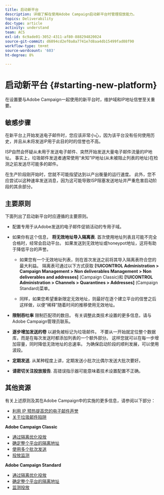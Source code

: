 ```yaml
---
title: 启动新平台
description: 详细了解在使用Adobe Campaign启动新平台时管理投放能力。
topics: Deliverability
doc-type: article
activity: understand
team: ACS
exl-id: 6c9ade01-3052-4311-af80-888294820024
source-git-commit: d6094cd2ef0a8a7741e7d8aa4db15499fad08f90
workflow-type: tm+mt
source-wordcount: '603'
ht-degree: 8%

---
```


# 启动新平台 {#starting-new-platform}

在设置要与Adobe Campaign一起使用的新平台时，维护域和IP地址信誉至关重要。

## 敏感步骤

在新平台上开始发送电子邮件时，您应该非常小心，因为该平台没有任何使用历史，并且从未将发送IP用于此目的时的信誉也不高。

ISP自然会怀疑从未用于发送电子邮件、突然开始发送大量电子邮件流量的IP地址。 事实上，垃圾邮件发送者通常使用“未知”IP地址(从未被阻止列表的地址)在检测之前发送尽可能多的邮件。

在生产阶段刚开始时，您就不可能指望达到以产出衡量的运行速度。 此外，您不应尝试以这种速率发送消息，因为这可能导致ISP阻塞发送地址并严重危害启动阶段的其余部分。

## 主要原则

下面列出了启动新平台时应遵循的主要原则。

* 配置专用于从Adobe发送的电子邮件促销活动的专用子域。

* 如果你有这个信息， **将无效地址导入隔离表**.
首次使用地址列表且可能不完全合格时，经常会启动平台。 如果发送到无效地址或honeypot地址，这将有助于降低平台的声誉。

   * 如果您有一个无效地址列表，则在首次发送之前将其导入隔离表符合您的最大利益。 隔离表可通过以下方式获取 **[!UICONTROL Administration > Campaign Management > Non deliverables Management > Non deliverables and addresses]** (Campaign Classic)和 **[!UICONTROL Administration > Channels > Quarantines > Addresses]** (Campaign Standard)菜单。

   * 同样，如果您希望重新限定无效地址，则最好在逐个建立平台的信誉之后这样做，以便“稀释”随着时间的推移使用无效地址。

* **限制吞吐率** 限制匹配项的数目。 有关调整此类技术设置的更多信息，请与Adobe Campaign管理员联系。

* **逐步增加发送的卷** 以避免被标记为垃圾邮件。 不要从一开始就定位整个数据库，而是在每次发送时都添加列表的一个额外部分。 这样您就可以在每一步增加容量，同时降低无效地址的总速率。 为确保启动阶段的顺利发展，可以使用波段。

* **定期发送**. 从某种程度上讲，定期发送小批次比偶尔发送大批次要好。
* **请密切关注投放报告**. 高错误指示器可能意味着技术设置配置不正确。

## 其他资源

有关上述原则及其在Adobe Campaign中的实施的更多信息，请参阅以下部分：

* [利用 IP 预热提高您的电子邮件声誉](../../help/additional-resources/increase-reputation-with-ip-warming.md)
* [关于垃圾邮件陷阱](../../help/additional-resources/all-about-spam-traps.md)

**Adobe Campaign Classic**

* [通过隔离优化投放](https://experienceleague.adobe.com/docs/campaign-classic/using/sending-messages/monitoring-deliveries/understanding-quarantine-management.html#optimizing-your-delivery-through-quarantines)
* [确定整个平台的隔离地址](https://experienceleague.adobe.com/docs/campaign-classic/using/sending-messages/monitoring-deliveries/understanding-quarantine-management.html#identifying-quarantined-addresses-for-the-entire-platform)
* [使用多个批次发送](https://experienceleague.adobe.com/docs/campaign-classic/using/sending-messages/key-steps-when-creating-a-delivery/steps-sending-the-delivery.html#sending-using-multiple-waves)
* [投放监测](https://experienceleague.adobe.com/docs/campaign-classic/using/sending-messages/monitoring-deliveries/about-delivery-monitoring.html?lang=zh-Hans#sending-messages)

**Adobe Campaign Standard**

* [通过隔离优化投放](https://experienceleague.adobe.com/docs/campaign-standard/using/testing-and-sending/monitoring-messages/understanding-quarantine-management.html#optimizing-your-delivery-through-quarantines)
* [确定整个平台的隔离地址](https://experienceleague.adobe.com/docs/campaign-standard/using/testing-and-sending/monitoring-messages/understanding-quarantine-management.html)
* [监测投放](https://experienceleague.adobe.com/docs/campaign-standard/using/testing-and-sending/monitoring-messages/monitoring-a-delivery.html?lang=zh-Hans)
